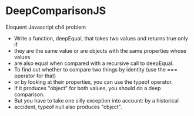 # DeepComparisonJS
Eloquent Javascript ch4 problem

- Write a function, deepEqual, that takes two values and returns true only if 
- they are the same value or are objects with the same properties whose values 
- are also equal when compared with a recursive call to deepEqual.
- To find out whether to compare two things by identity (use the === operator for that)
- or by looking at their properties, you can use the typeof operator.
- If it produces "object" for both values, you should do a deep comparison. 
- But you have to take one silly exception into account: by a historical
- accident, typeof null also produces "object".
